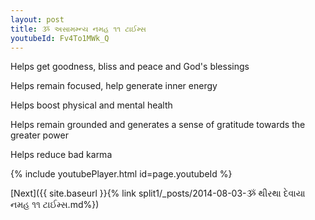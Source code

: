 ```yaml
---
layout: post
title: ૐ અસામમ્ન્ય નમહ ૧૧ ટાઈમ્સ
youtubeId: Fv4To1MWk_Q
---
```

 
 
Helps get goodness, bliss and peace and God's blessings
 
Helps remain focused, help generate inner energy 
 
Helps boost physical and mental health 
 
Helps remain grounded and generates a sense of gratitude towards the greater power 
 
Helps reduce bad karma
 
 
 
 


{% include youtubePlayer.html id=page.youtubeId %}
 
[Next]({{ site.baseurl }}{% link  split1/_posts/2014-08-03-ૐ થીરથા દેવાયા નમહ ૧૧ ટાઈમ્સ.md%})
 

